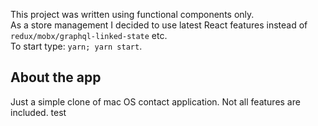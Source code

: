 This project was written using functional components only.  
As a store management I decided to use latest React features instead of `redux/mobx/graphql-linked-state` etc.  
To start type: `yarn; yarn start`.

## About the app
Just a simple clone of mac OS contact application. Not all features are included. 
test
